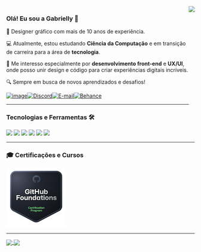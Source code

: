 <img src="https://octodex.github.com/images/femalecodertocat.png" height="300px" align="right">

### Olá! Eu sou a Gabrielly 👋

🎨 Designer gráfico com mais de 10 anos de experiência.

💻 Atualmente, estou estudando **Ciência da Computação** e em transição de carreira para a área de **tecnologia**.

🚀 Me interesso especialmente por **desenvolvimento front-end** e **UX/UI**, onde posso unir design e código para criar experiências digitais incríveis.

🔍 Sempre em busca de novos aprendizados e desafios!

[![image](https://img.shields.io/badge/LinkedIn-0077B5?style=for-the-badge&logo=linkedin&logoColor=white)](https://www.linkedin.com/in/gabriellyss/)[![Discord](https://img.shields.io/badge/Discord-7289DA?style=for-the-badge&logo=discord&logoColor=white)](https://discord.com/channels/@bugabs/)[![E-mail](https://img.shields.io/badge/-Email-000?style=for-the-badge&logo=microsoft-outlook&logoColor=007BFF)](mailto:gabriellysantos@live.com)[![Behance](https://img.shields.io/badge/-Behance-blue?style=for-the-badge&logo=behance&logoColor=white)](https://www.behance.net/gssantos)

---

### Tecnologias e Ferramentas 🛠️
<img src="https://img.shields.io/badge/HTML5-E34F26.svg?style=for-the-badge&logo=HTML5&logoColor=white"> <img src="https://img.shields.io/badge/CSS-663399.svg?style=for-the-badge&logo=CSS&logoColor=white"> <img src="https://img.shields.io/badge/JavaScript-F7DF1E.svg?style=for-the-badge&logo=JavaScript&logoColor=black"> <img src="https://img.shields.io/badge/Figma-F24E1E.svg?style=for-the-badge&logo=Figma&logoColor=white"> <img src="https://img.shields.io/badge/Git-F05032.svg?style=for-the-badge&logo=Git&logoColor=white"> <img src="https://img.shields.io/badge/GitHub-181717.svg?style=for-the-badge&logo=GitHub&logoColor=white">

---

### 🎓 Certificações e Cursos
<img src="src/github-foundations.png">

---

<a href="https://github.com/anuraghazra/github-readme-stats">
  <img height=180 align="center" src="https://github-readme-stats.vercel.app/api?username=GabriellySS&theme=transparent&card_width=350"/>
</a>
<a href="https://github.com/anuraghazra/github-readme-stats">
  <img height=180 align="center" src="https://github-readme-stats.vercel.app/api/top-langs?username=GabriellySS&theme=transparent&layout=compact&langs_count=8&card_width=340"/>
</a>
